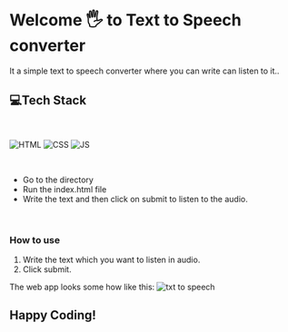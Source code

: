 # Welcome 🖐 to Text to Speech converter
It a simple text to speech converter where you can write can listen to it..


## 💻Tech Stack
<br>

![HTML](https://img.shields.io/badge/html5%20-%23E34F26.svg?&style=for-the-badge&logo=html5&logoColor=white)
![CSS](https://img.shields.io/badge/css3%20-%231572B6.svg?&style=for-the-badge&logo=css3&logoColor=white)
![JS](https://img.shields.io/badge/javascript%20-%23323330.svg?&style=for-the-badge&logo=javascript&logoColor=%23F7DF1E)

<br>


- Go to the directory
- Run the index.html file
- Write the text and then click on submit to listen to the audio.

<br>

### How to use 
1. Write the text which you want to listen in audio.
2. Click submit.

The web app looks some how like this:
![txt to speech](https://user-images.githubusercontent.com/76838660/126274006-189a20c0-9176-4d71-9224-5f6e6a82e11e.PNG)




## Happy Coding!
